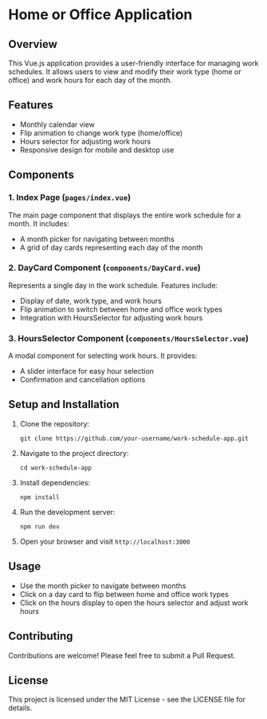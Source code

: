 # Home or Office Application

## Overview

This Vue.js application provides a user-friendly interface for managing work schedules. It allows users to view and modify their work type (home or office) and work hours for each day of the month.

## Features

- Monthly calendar view
- Flip animation to change work type (home/office)
- Hours selector for adjusting work hours
- Responsive design for mobile and desktop use

## Components

### 1. Index Page (`pages/index.vue`)

The main page component that displays the entire work schedule for a month. It includes:
- A month picker for navigating between months
- A grid of day cards representing each day of the month

### 2. DayCard Component (`components/DayCard.vue`)

Represents a single day in the work schedule. Features include:
- Display of date, work type, and work hours
- Flip animation to switch between home and office work types
- Integration with HoursSelector for adjusting work hours

### 3. HoursSelector Component (`components/HoursSelector.vue`)

A modal component for selecting work hours. It provides:
- A slider interface for easy hour selection
- Confirmation and cancellation options

## Setup and Installation

1. Clone the repository:
   ```
   git clone https://github.com/your-username/work-schedule-app.git
   ```

2. Navigate to the project directory:
   ```
   cd work-schedule-app
   ```

3. Install dependencies:
   ```
   npm install
   ```

4. Run the development server:
   ```
   npm run dev
   ```

5. Open your browser and visit `http://localhost:3000`

## Usage

- Use the month picker to navigate between months
- Click on a day card to flip between home and office work types
- Click on the hours display to open the hours selector and adjust work hours

## Contributing

Contributions are welcome! Please feel free to submit a Pull Request.

## License

This project is licensed under the MIT License - see the LICENSE file for details.